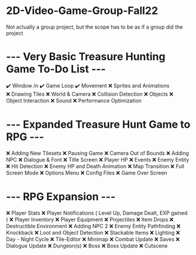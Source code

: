 # 2D-Video-Game-Group-Fall22
Not actually a group project, but the scope has to be as if a group did the project

# --- Very Basic Treasure Hunting Game To-Do List ---
:heavy_check_mark: Window /n
:heavy_check_mark: Game Loop 
:heavy_check_mark: Movement 
:x: Sprites and Animations  
:x: Drawing Tiles
:x: World & Camera
:x: Collision Detection
:x: Objects
:x: Object Interaction
:x: Sound
:x: Performance Optimization

# --- Expanded Treasure Hunt Game to RPG ---
:x: Adding New Tilesets
:x: Pausing Game
:x: Camera Out of Bounds
:x: Adding NPC
:x: Dialogue & Font
:x: Title Screen
:x: Player HP
:x: Events
:x: Enemy Entity
:x: Hit Detection
:x: Enemy HP and Death Animation
:x: Map Transition
:x: Full Screen Mode
:x: Options Menu
:x: Config Files
:x: Game Over Screen

# --- RPG Expansion ---
:x: Player Stats
:x: Player Notifications ( Level Up, Damage Dealt, EXP gained )
:x: Player Inventory
:x: Player Equipment
:x: Projectiles
:x: Item Drops
:x: Destructible Environment
:x: Adding NPC 2
:x: Enemy Entity Pathfinding
:x: Knockback
:x: Loot and Object Detection
:x: Stackable Items
:x: Lighting
:x: Day - Night Cycle
:x: Tile-Editor
:x: Minimap
:x: Combat Update
:x: Saves
:x: Dialogue Update
:x: Dungeon(s)
:x: Boss
:x: Boss Update
:x: Cutscene
